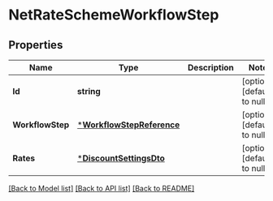 # NetRateSchemeWorkflowStep

## Properties
Name | Type | Description | Notes
------------ | ------------- | ------------- | -------------
**Id** | **string** |  | [optional] [default to null]
**WorkflowStep** | [***WorkflowStepReference**](WorkflowStepReference.md) |  | [optional] [default to null]
**Rates** | [***DiscountSettingsDto**](DiscountSettingsDto.md) |  | [optional] [default to null]

[[Back to Model list]](../README.md#documentation-for-models) [[Back to API list]](../README.md#documentation-for-api-endpoints) [[Back to README]](../README.md)


